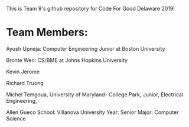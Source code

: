This is Team 9's github repository for Code For Good Delaware 2019!

# Team Members:

Ayush Upneja: Computer Engineering Junior at Boston University

Bronte Wen: CS/BME at Johns Hopkins University

Kevin Jerome

Richard Truong

Michel Temgoua,
    University of Maryland- College Park,
    Junior,
    Electrical Engineering,

Allen Gueco
    School: Villanova University
    Year: Senior
    Major: Computer Science
